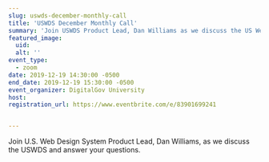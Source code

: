 ```yaml
---
slug: uswds-december-monthly-call
title: 'USWDS December Monthly Call'
summary: 'Join USWDS Product Lead, Dan Williams as we discuss the US Web Design System and answer your questions&#46;'
featured_image: 
  uid:  
  alt: ''
event_type: 
  - zoom
date: 2019-12-19 14:30:00 -0500
end_date: 2019-12-19 15:30:00 -0500
event_organizer: DigitalGov University
host: 
registration_url: https://www.eventbrite.com/e/83901699241


---
```


Join U.S. Web Design System Product Lead, Dan Williams, as we discuss the USWDS and answer your questions.
